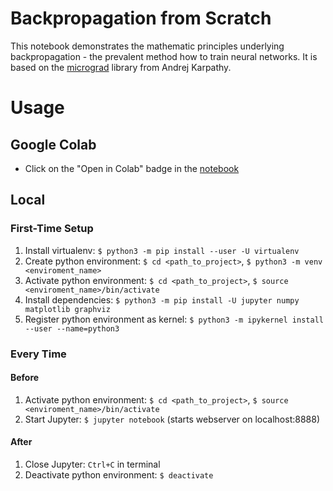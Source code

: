 # Backpropagation from Scratch

This notebook demonstrates the mathematic principles underlying backpropagation - the prevalent method how to train neural networks. It is based on the [micrograd](https://github.com/karpathy/micrograd) library from Andrej Karpathy.

# Usage
## Google Colab

- Click on the "Open in Colab" badge in the [notebook](Backpropagation_From_Scratch.ipynb)

## Local
### First-Time Setup

1. Install virtualenv: `$ python3 -m pip install --user -U virtualenv`
2. Create python environment: `$ cd <path_to_project>`, `$ python3 -m venv <enviroment_name>`
3. Activate python environment: `$ cd <path_to_project>`, `$ source <enviroment_name>/bin/activate`
4. Install dependencies: `$ python3 -m pip install -U jupyter numpy matplotlib graphviz`
5. Register python environment as kernel: `$ python3 -m ipykernel install --user --name=python3`

### Every Time
#### Before

1. Activate python environment: `$ cd <path_to_project>`, `$ source <enviroment_name>/bin/activate`
2. Start Jupyter: `$ jupyter notebook` (starts webserver on localhost:8888)

#### After

1. Close Jupyter: `Ctrl+C` in terminal
2. Deactivate python environment: `$ deactivate`
